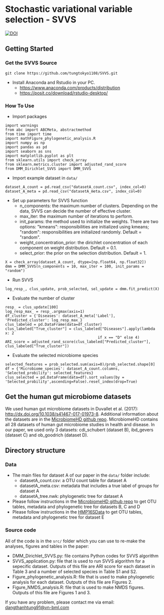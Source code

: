 # Stochastic variational variable selection - SVVS
[![DOI](https://zenodo.org/badge/387373494.svg)](https://zenodo.org/badge/latestdoi/387373494)

## Getting Started 
### Get the SVVS Source

```
git clone https://github.com/tungtokyo1108/SVVS.git 
```

- Install Anaconda and Rstudio in your PC. 
    - https://www.anaconda.com/products/distribution
    - https://posit.co/download/rstudio-desktop/

### How To Use 

- Import packages 
```
import warnings
from abc import ABCMeta, abstractmethod
from time import time 
import mathFigure_phylogenetic_analysis.R
import numpy as np
import pandas as pd
import seaborn as sns
import matplotlib.pyplot as plt
from sklearn.utils import check_array
from sklearn.metrics.cluster import adjusted_rand_score
from DMM_Dirichlet_SVVS import DMM_SVVS
```

- Import example dataset in  ```data/ ```
```
dataset_A_count = pd.read_csv("datasetA_count.csv", index_col=0)
dataset_A_meta = pd.read_csv("datasetA_meta.csv", index_col=0)
```

- Set up parameters for SVVS function
  - n_components: the maximum number of clusters. Depending on the data, SVVS can decide the number of effective cluster. 
  - max_iter: the maximum number of iterations to perform.
  - init_params: the method used to initialize the weights. There are two options: "kmeans": responsibilities are initialized using kmeans; "random": responsibilities are initialized randomly. Default = "random".
  - weight_concentration_prior: the dirichlet concentration of each component on weight distribution. Default = 0.1.
  - select_prior: the prior on the selection distribution. Default = 1. 

```
X = check_array(dataset_A_count, dtype=[np.float64, np.float32])
dmm = DMM_SVVS(n_components = 10, max_iter = 100, init_params = "random")
```

- Run SVVS 
```
log_resp_, clus_update, prob_selected, sel_update = dmm.fit_predict(X)
```

- Evaluate the number of cluster 
```
resp_ = clus_update[100]
log_resp_max_ = resp_.argmax(axis=1)
df_cluster = {'Diseases': dataset_A_meta['Label'], 'Predicted_cluster': log_resp_max_}
clus_labeled = pd.DataFrame(data=df_cluster)
clus_labeled["True_cluster"] = clus_labeled["Diseases"].apply(lambda x: 2 
                                          if x == "D" else 4)
ARI_score = adjusted_rand_score(clus_labeled["Predicted_cluster"], clus_labeled["True_cluster"])
```

- Evaluate the selected microbiome species 
```
selected_features = prob_selected.sum(axis=0)/prob_selected.shape[0]
df = {'Microbiome_species': dataset_A_count.columns, 'Selected_probility': selected_features}
clus_selected = pd.DataFrame(data=df).sort_values(by = 'Selected_probility',ascending=False).reset_index(drop=True)
``` 

## Get the human gut microbiome datasets

We used human gut microbiome datasets in Duvallet et al. (2017): http://dx.doi.org/10.1038/s41467-017-01973-8. Additional information about the datasets are in the [MicrobiomeHD github repo](https://github.com/cduvallet/microbiomeHD). MicrobiomeHD contains all 28 datasets of human gut microbiome studies in health and disease. In our paper, we used only 3 datasets: cdi_schubert (dataset B), ibd_gevers (dataset C) and ob_goodrich (dataset D).

## Directory structure

### Data

- The main files for dataset A of our paper in the ```data/``` folder include: 
    - datasetA_count.csv: a OTU count table for dataset A 
    - datasetA_meta.csv: metadata that includes a true label of groups for dataset A 
    - datasetA_tree.nwk: phylogenetic tree for dataset A
- Please follow instructions in the [MicrobiomeHD github repo](https://github.com/cduvallet/microbiomeHD) to get OTU tables, metadata and phylogenetic tree for datasets B, C and D 
- Please follow instructions in the [HMP16SData](https://bioconductor.org/packages/release/data/experiment/vignettes/HMP16SData/inst/doc/HMP16SData.html)  to get OTU tables, metadata and phylogenetic tree for dataset E     

### Source code

All of the code is in the ```src/``` folder which you can use to re-make the analyses, figures and tables in the paper:

- DMM_Dirichlet_SVVS.py: file contains Python codes for SVVS algorithm
- SVVS_application.py: file that is used to run SVVS algorithm for a sepecific dataset. Outputs of this file are ARI score for each dataset in Table 3 and a number of selected species in Table S1 and S2.
- Figure_phylogenetic_analysis.R: file that is used to make phylogenetic analysis for each dataset. Outputs of this file are Figures 2. 
- Figure_NMDS_analysis.R: file that is used to make NMDS figures. Outputs of this file are Figures 1 and 3.


If you have any problem, please contact me via email: dangthanhtung91@vn-bml.com  
